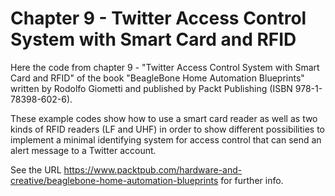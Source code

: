 Chapter 9 - Twitter Access Control System with Smart Card and RFID
==================================================================

Here the code from chapter 9 - "Twitter Access Control System with
Smart Card and RFID" of the book "BeagleBone Home Automation
Blueprints" written by Rodolfo Giometti and published by Packt
Publishing (ISBN 978-1-78398-602-6).

These example codes show how to use a smart card reader as well as two
kinds of RFID readers (LF and UHF) in order to show different
possibilities to implement a minimal identifying system for access
control that can send an alert message to a Twitter account.

See the URL
https://www.packtpub.com/hardware-and-creative/beaglebone-home-automation-blueprints
for further info.
